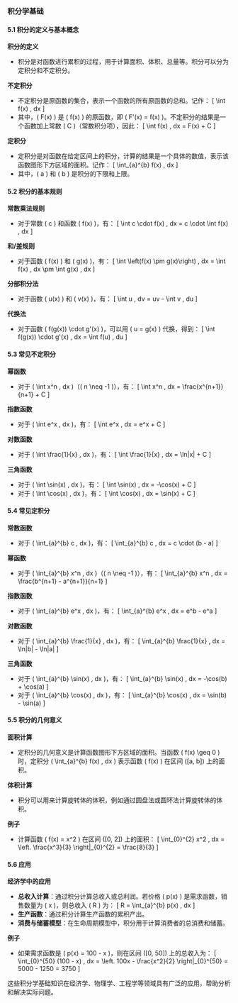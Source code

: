 ### 积分学基础

#### 5.1 积分的定义与基本概念

**积分的定义**
- 积分是对函数进行累积的过程，用于计算面积、体积、总量等。积分可以分为定积分和不定积分。

**不定积分**
- 不定积分是原函数的集合，表示一个函数的所有原函数的总和。记作：
  \[
  \int f(x) \, dx
  \]
- 其中，\( F(x) \) 是 \( f(x) \) 的原函数，即 \( F'(x) = f(x) \)。不定积分的结果是一个函数加上常数 \( C \)（常数积分项），因此：
  \[
  \int f(x) \, dx = F(x) + C
  \]

**定积分**
- 定积分是对函数在给定区间上的积分，计算的结果是一个具体的数值，表示该函数图形下方区域的面积。记作：
  \[
  \int_{a}^{b} f(x) \, dx
  \]
- 其中，\( a \) 和 \( b \) 是积分的下限和上限。

#### 5.2 积分的基本规则

**常数乘法规则**
- 对于常数 \( c \) 和函数 \( f(x) \)，有：
  \[
  \int c \cdot f(x) \, dx = c \cdot \int f(x) \, dx
  \]

**和/差规则**
- 对于函数 \( f(x) \) 和 \( g(x) \)，有：
  \[
  \int \left(f(x) \pm g(x)\right) \, dx = \int f(x) \, dx \pm \int g(x) \, dx
  \]

**分部积分法**
- 对于函数 \( u(x) \) 和 \( v(x) \)，有：
  \[
  \int u \, dv = uv - \int v \, du
  \]

**代换法**
- 对于函数 \( f(g(x)) \cdot g'(x) \)，可以用 \( u = g(x) \) 代换，得到：
  \[
  \int f(g(x)) \cdot g'(x) \, dx = \int f(u) \, du
  \]

#### 5.3 常见不定积分

**幂函数**
- 对于 \( \int x^n \, dx \)（\( n \neq -1 \)），有：
  \[
  \int x^n \, dx = \frac{x^{n+1}}{n+1} + C
  \]

**指数函数**
- 对于 \( \int e^x \, dx \)，有：
  \[
  \int e^x \, dx = e^x + C
  \]

**对数函数**
- 对于 \( \int \frac{1}{x} \, dx \)，有：
  \[
  \int \frac{1}{x} \, dx = \ln|x| + C
  \]

**三角函数**
- 对于 \( \int \sin(x) \, dx \)，有：
  \[
  \int \sin(x) \, dx = -\cos(x) + C
  \]
- 对于 \( \int \cos(x) \, dx \)，有：
  \[
  \int \cos(x) \, dx = \sin(x) + C
  \]

#### 5.4 常见定积分

**常数函数**
- 对于 \( \int_{a}^{b} c \, dx \)，有：
  \[
  \int_{a}^{b} c \, dx = c \cdot (b - a)
  \]

**幂函数**
- 对于 \( \int_{a}^{b} x^n \, dx \)（\( n \neq -1 \)），有：
  \[
  \int_{a}^{b} x^n \, dx = \frac{b^{n+1} - a^{n+1}}{n+1}
  \]

**指数函数**
- 对于 \( \int_{a}^{b} e^x \, dx \)，有：
  \[
  \int_{a}^{b} e^x \, dx = e^b - e^a
  \]

**对数函数**
- 对于 \( \int_{a}^{b} \frac{1}{x} \, dx \)，有：
  \[
  \int_{a}^{b} \frac{1}{x} \, dx = \ln|b| - \ln|a|
  \]

**三角函数**
- 对于 \( \int_{a}^{b} \sin(x) \, dx \)，有：
  \[
  \int_{a}^{b} \sin(x) \, dx = -\cos(b) + \cos(a)
  \]
- 对于 \( \int_{a}^{b} \cos(x) \, dx \)，有：
  \[
  \int_{a}^{b} \cos(x) \, dx = \sin(b) - \sin(a)
  \]

#### 5.5 积分的几何意义

**面积计算**
- 定积分的几何意义是计算函数图形下方区域的面积。当函数 \( f(x) \geq 0 \) 时，定积分 \( \int_{a}^{b} f(x) \, dx \) 表示函数 \( f(x) \) 在区间 \([a, b]\) 上的面积。

**体积计算**
- 积分可以用来计算旋转体的体积，例如通过圆盘法或圆环法计算旋转体的体积。

**例子**
- 计算函数 \( f(x) = x^2 \) 在区间 \([0, 2]\) 上的面积：
  \[
  \int_{0}^{2} x^2 \, dx = \left. \frac{x^3}{3} \right|_{0}^{2} = \frac{8}{3}
  \]

#### 5.6 应用

**经济学中的应用**
- **总收入计算**：通过积分计算总收入或总利润。若价格 \( p(x) \) 是需求函数，销售数量为 \( x \)，则总收入 \( R \) 为：
  \[
  R = \int_{a}^{b} p(x) \, dx
  \]
- **生产函数**：通过积分计算生产函数的累积产出。
- **消费与储蓄模型**：在生命周期模型中，积分用于计算消费者的总消费和储蓄。

**例子**
- 如果需求函数是 \( p(x) = 100 - x \)，则在区间 \([0, 50]\) 上的总收入为：
  \[
  \int_{0}^{50} (100 - x) \, dx = \left. 100x - \frac{x^2}{2} \right|_{0}^{50} = 5000 - 1250 = 3750
  \]

这些积分学基础知识在经济学、物理学、工程学等领域具有广泛的应用，帮助分析和解决实际问题。